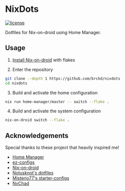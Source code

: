 # NixDots

[![license](https://custom-icon-badges.demolab.com/github/license/brckd/nixdots?logo=law)](LICENSE.md)

Dotfiles for Nix-on-droid using Home Manager.

## Usage

1. [Install Nix-on-droid](https://github.com/nix-community/nix-on-droid) with flakes

2. Enter the repository

```bash
git clone --depth 1 https://github.com/brckd/nixdots
cd nixdots
```

3. Build and activate the home configuration

```bash
nix run home-manager/master -- switch --flake .
```

4. Build and activate the system configuration

```bash
nix-on-droid switch --flake .
```

## Acknowledgements

Special thanks to these project that heavily inspired me!

- [Home Manager](https://nix-community.github.io/home-manager)
- [ez-configs](https://github.com/ehllie/ez-configs)
- [Nix-on-droid](https://github.com/nix-community/nix-on-droid)
- [Notusknot's dotfiles](https://github.com/notusknot/dotfiles-nix)
- [Misterio77's starter-configs](https://github.com/Misterio77/nix-starter-configs)
- [NvChad](https://github.com/NvChad/NvChad)
